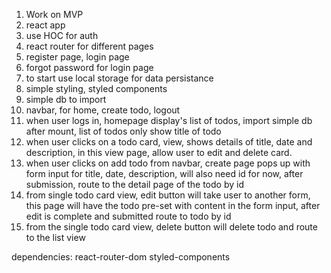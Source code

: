 1. Work on MVP
2. react app
3. use HOC for auth
4. react router for different pages
5. register page, login page
6. forgot password for login page
7. to start use local storage for data persistance
8. simple styling, styled components
9. simple db to import
10. navbar, for home, create todo, logout
11. when user logs in, homepage display's list of todos, import simple db after mount, list of todos only show title of todo
12. when user clicks on a todo card, view, shows details of title, date and description, in this view page, allow user to edit and delete card.
13. when user clicks on add todo from navbar, create page pops up with form input for title, date, description, will also need id for now, after submission, route to the detail page of the todo by id
14. from single todo card view, edit button will take user to another form, this page will have the todo pre-set with content in the form input, after edit is complete and submitted route to todo by id
15. from the single todo card view, delete button will delete todo and route to the list view

dependencies:
react-router-dom
styled-components
